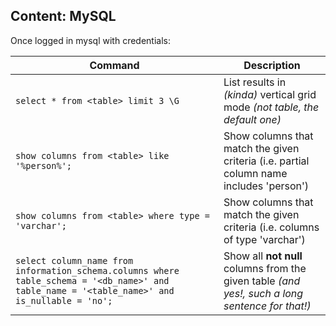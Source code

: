 ## Content: MySQL
Once logged in mysql with credentials:

Command | Description
--- | --- 
`select * from <table> limit 3 \G` | List results in *(kinda)* vertical grid mode *(not table, the default one)*
`show columns from <table> like '%person%';` | Show columns that match the given criteria (i.e. partial column name includes 'person')
`show columns from <table> where type = 'varchar';` | Show columns that match the given criteria (i.e. columns of type 'varchar')
`select column_name from information_schema.columns where table_schema = '<db_name>' and table_name = '<table_name>' and is_nullable = 'no';` | Show all **not null** columns from the given table _(and yes!, such a long sentence for that!)_
